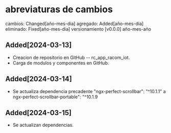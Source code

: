 
# abreviaturas de cambios

cambios: Changed[año-mes-dia]
agregado:  Added[año-mes-dia]
eliminado: Fixed[año-mes-dia]
versionamiento [v0.0.0]  año-mes-año

## Added[2024-03-13]

- Creacion de repositorio en GitHub -- rc_app_racom_iot.
- Carga de modulos y componentes en GitHub.

## Added[2024-03-14]

- Se actualiza dependencia precadente "ngx-perfect-scrollbar": "^10.1.1" a ngx-perfect-scrollbar-portable": "^10.1.9

## Added[2024-03-15]

- Se actualizan dependencias.
